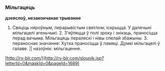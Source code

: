 ### Мільгацець
**дзеяслоў, незакончанае трыванне**

1. Свяціць няроўным, перарывістым святлом; іскрыцца. У далечыні мільгацелі агеньчыкі. 2. З'яўляцца ў полі зроку і знікаць, праносіцца перад вачыма. Мільгацяць пералескі і нівы спелай збажыны. 3. пераноснае значэнне: Хутка праносіцца ў памяці. Думкі мільгацелі ў галаве. || назоўнік: мільгаценне.

<a rel="author">[http://rv-blr.com/](http://rv-blr.com/slounik.jsp?letterId=0&maskId=0&pageId=1689)</a>

